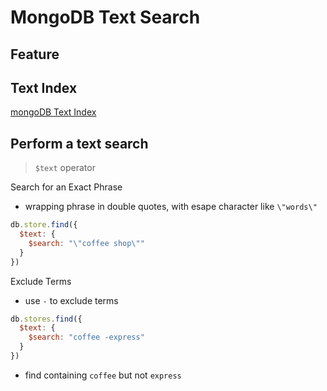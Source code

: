 # MongoDB Text Search

## Feature

## Text Index

[mongoDB Text Index](mongodb-text-index.md)

## Perform a text search

> `$text` operator

Search for an Exact Phrase

- wrapping phrase in double quotes, with esape character like `\"words\"`

```js
db.store.find({
  $text: {
    $search: "\"coffee shop\""
  }
})
```

Exclude Terms

- use `-` to exclude terms

```js
db.stores.find({
  $text: {
    $search: "coffee -express"
  }
})
```

- find containing `coffee` but not `express`
